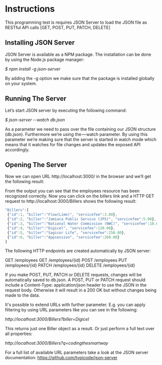 # Instructions
This programming test is requires JSON Server to load the JSON file as RESTful API calls [GET, POST, PUT, PATCH, DELETE]

## Installing JSON Server
JSON Server is available as a NPM package. The installation can be done by using the Node.js package manager:

_$ npm install -g json-server_

By adding the -g option we make sure that the package is installed globally on your system.

## Running The Server
Let’s start JSON server by executing the following command:

_$ json-server --watch db.json_

As a parameter we need to pass over the file containing our JSON structure (db.json). Furthermore we’re using the — watch parameter. By using this parameter we’re making sure that the server is started in watch mode which means that it watches for file changes and updates the exposed API accordingly.

## Opening The Server
Now we can open URL http://localhost:3000/ in the browser and we’ll get the following result:

From the output you can see that the employees resource has been recognized correctly. Now you can click on the billers link and a HTTP GET request to http://localhost:3000/Billers shows the following result:

```javascript
"Billers":[
 {"id":1, "biller":"Flow(Lime)", "servicefee":3.00},
 {"id":2, "biller":"Jamiaca Public Service (JPS)", "servicefee":5.00},
 {"id":3, "biller":"National Water Commission (NWC)", "servicefee":10.00},
 {"id":4, "biller":"Digicel", "servicefee":120.00},
 {"id":5, "biller":"Sagicor Life", "servicefee":250.00},
 {"id":6, "biller":"Appsession", "servicefee":260.00}
]
```

The following HTTP endpoints are created automatically by JSON server:

GET    /employees
GET    /employees/{id}
POST   /employees
PUT    /employees/{id}
PATCH  /employees/{id}
DELETE /employees/{id}

If you make POST, PUT, PATCH or DELETE requests, changes will be automatically saved to db.json. A POST, PUT or PATCH request should include a Content-Type: application/json header to use the JSON in the request body. Otherwise it will result in a 200 OK but without changes being made to the data.
 
 It's possible to extend URLs with further parameter. E.g. you can apply filtering by using URL parameters like you can see in the following:
 
 _http://localhost:3000/Billers?biller=Digicel_
 
 This returns just one Biller object as a result. Or just perform a full text over all properties:
 
 _http://localhost:3000/Billers?q=codingthesmartway_
 
 For a full list of available URL parameters take a look at the JSON server documentation: https://github.com/typicode/json-server

